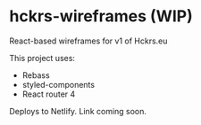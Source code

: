 # hckrs-wireframes (WIP)
React-based wireframes for v1 of Hckrs.eu

This project uses:
- Rebass
- styled-components
- React router 4

Deploys to Netlify. Link coming soon.
